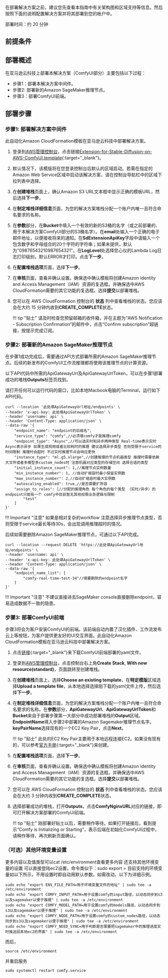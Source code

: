 在部署解决方案之前，建议您先查看本指南中有关架构图和区域支持等信息。然后按照下面的说明配置解决方案并将其部署到您的帐户中。

部署时间：约 20 分钟

## 前提条件


## 部署概述
在亚马逊云科技上部署本解决方案（ComfyUI部分）主要包括以下过程：

- 步骤1：部署本解决方案中间件。
- 步骤2: 部署新的Amazon SageMaker推理节点。
- 步骤3：部署ComfyUI前端。


## 部署步骤
### 步骤1: 部署解决方案中间件
此自动化Amazon CloudFormation模板在亚马逊云科技中部署解决方案。

1. 登录到[AWS管理控制台](https://console.aws.amazon.com/)，点击链接[Extension-for-Stable-Diffusion-on-AWS-ComfyUI.template](https://console.aws.amazon.com/cloudformation/home?#/stacks/create/template?stackName=stable-diffusion-aws&templateURL=https://aws-gcr-solutions.s3.amazonaws.com/stable-diffusion-aws-extension-github-mainline/v1.5.0-5e02e92/custom-domain/Extension-for-Stable-Diffusion-on-AWS.template.json){:target="_blank"}。
2. 默认情况下，该模版将在您登录控制台后默认的区域启动。若需在指定的Amazon Web Service区域中启动该解决方案，请在控制台导航栏中的区域下拉列表中选择。
3. 在**创建堆栈**页面上，确认Amazon S3 URL文本框中显示正确的模板URL，然后选择**下一步**。
4. 在**制定堆栈详细信息**页面，为您的解决方案堆栈分配一个账户内唯一且符合命名要求的名称。
5. 在**参数**部分，在**Bucket**中填入一个有效的新的S3桶的名字（或之前部署的、用于本解决方案ComfyUI部分的S3桶名字）。在**email**处输入一个正确的电子邮件地址，以便接收将来的通知。在**SdExtensionApiKey**字段中请输入一个包含数字和字母组合的20个字符的字符串；如果未提供，默认为"09876543210987654321"。在**LogLevel**处选择您心仪的Lambda Log日志打印级别，默认ERROR才打印。点击**下一步**。
6. 在**配置堆栈选项**页面，选择**下一步**。
7. 在**审核**页面，查看并确认设置。确保选中确认模板将创建Amazon Identity and Access Management（IAM）资源的复选框。并确保选中AWS CloudFormation需要的其它功能的复选框。选择**提交**以部署堆栈。
8. 您可以在 AWS CloudFormation 控制台的 **状态** 列中查看堆栈的状态。您应该会在大约 15 分钟内收到**CREATE_COMPLETE**状态。

    !!! tip "贴士" 
        请及时检查您预留邮箱的收件箱，并在主题为“AWS Notification - Subscription Confirmation”的邮件中，点击“Confirm subscription”超链接，按提示完成订阅。



### 步骤2: 部署新的Amazon SageMaker推理节点
在步骤1成功完成后，需要通过API方式部署所需的Amazon SageMaker推理节点。后续的新发布的ComfyUI工作流推理都将使用该推理节点的计算资源。

以下API代码中所需的ApiGatewayUrl及ApiGatewayUrlToken，可以在步骤1部署成功的堆栈**Outputs**标签页找到。

请打开任何可以运行代码的窗口，比如本地Macbook电脑的Terminal，运行如下API代码。

```
curl --location '此处填ApiGatewayUrl地址/endpoints' \
--header 'x-api-key: 此处填ApiGatewayUrlToken' \
--header 'username: api' \
--header 'Content-Type: application/json' \
--data-raw '{
    "endpoint_name": "endpoint的后缀名",
    "service_type": "comfy",//必须填comfy才能推理comfy
    "endpoint_type": "Async",//可以选实时和异步两种类型 Real-time表示实时 Async表示异步 如果生成视频或者比较耗时的推理 建议选择异步类型 否则受限于service的时间限制 推理时会超时 不过实时推理节点会响应更快
    "instance_type": "ml.g5.xlarge",//创建推理的节点机器类型 推理时需要依赖大文件或者多模型多custom_nodes时 注意机器对应类型的存储空间 选择合适的类型
    "initial_instance_count": 1,//推理节点实例数量 
    "min_instance_number": 1, //自动扩缩容时最小保留实例数
    "max_instance_number": 2,//自动扩缩容时最大实例数
    "autoscaling_enabled": true,//是否需要扩所容
    "assign_to_roles": [//分配的推理角色 每个角色的每个类型 （实时/异步）的endpoint只能有一个 comfy中目前暂无其他权限业务逻辑与限制
        "test"
    ]
}'
```
!!! Important "注意" 
    如果是相对复杂的workflow 注意选择异步推理节点类型，否则受限于service最长等待30s，会出现调用推理超时的情况。


后续如需要删除Amazon SageMaker推理节点，可通过以下API完成。
```
curl --location --request DELETE 'https://此处填ApiGatewayUrl地址/endpoints' \
--header 'username: api' \
--header 'x-api-key: 此处填ApiGatewayUrlToken' \
--header 'Content-Type: application/json' \
--data-raw '{
    "endpoint_name_list": [
        "comfy-real-time-test-34"//填要删除的endpoint名字
    ]
}'
```

!!! Important "注意" 
    不建议直接进去SageMaker console直接删除endpoint，容易造成数据不一致的隐患。



### 步骤3: 部署ComfyUI前端
步骤3将会为客户安装ComfyUI的前端。该前端自动内置了汉化插件、工作流发布云上等按钮，为客户提供更友好的UI交互界面。此自动化Amazon CloudFormation模板在亚马逊云科技中部署解决方案。

1. 点击[链接](https://aws-gcr-solutions-us-east-1.s3.amazonaws.com/extension-for-stable-diffusion-on-aws/comfy.yaml){:target="_blank"}来下载ComfyUI前端部署的yaml文件。
2. 登录到[AWS管理控制台](https://console.aws.amazon.com/)，点击控制台右上角**Create Stack**, **With new resource(standard)**，页面跳转至创建堆栈。
3. 在**创建堆栈**页面上，选择**Choose an existing template**，在**特定模版**区域选择**Upload a template file**，从本地选择选择刚下载的yaml文件上传，然后选择**下一步**。
4. 在**制定堆栈详细信息**页面，为您的解决方案堆栈分配一个账户内唯一且符合命名要求的名称。在**参数**部分，**ApiGatewayUrl**、**ApiGatewayUrlToken**和**Bucket**来自于部署步骤第一大部分中成功部署堆栈的**Output**区域。**EndpointName**填入步骤2中部署的Amazon Sagemaker推理节点名字。**keyPairName**选择现有的一个EC2 Key Pair，点击**Next**。

    !!! tip "贴士"
        此处的EC2 Key Pair主要用于本地远程连接EC2。如果没有现有的，可以参考[官方手册](https://docs.aws.amazon.com/AWSEC2/latest/UserGuide/create-key-pairs.html){:target="_blank"}来创建。


5. 在**配置堆栈选项**页面，选择**下一步**。
6. 在**审核**页面，查看并确认设置。确保选中确认模板将创建Amazon Identity and Access Management（IAM）资源的复选框。并确保选中AWS CloudFormation需要的其它功能的复选框。选择**提交**以部署堆栈。
7. 您可以在 AWS CloudFormation 控制台的 **状态** 列中查看堆栈的状态。您应该会在大约 3 分钟内收到**CREATE_COMPLETE**状态。
8. 选择部署成功的堆栈，打开**Outputs**，点击**ComfyNginxURL**对应的链接，即可打开解决方案部署的ComfyUI前端。

    !!! tip "贴士"
        刚部署好贴士以后，需要稍作等待。如果打开链接后，看到提示“Comfy is Initializing or Starting”，表示后端在初始化ComfyUI过程中，请稍作等待，再次刷新页面确认。


### （可选）其他环境变量设置
更多内容以及值类型可以cat /etc/environment查看更多内容
还支持其他环境变量的设置 可以直接登陆ec2设置，命令类似于：sudo export <key>=<value>
目前支持的环境变量如以下所示，不用设置时即自动用默认参数。如需改动，以下为详细示例。

```
sudo echo "export ENV_FILE_PATH=用于环境变量文件的地址" | sudo tee -a /etc/environment
sudo echo "export COMFY_INPUT_PATH=用于设置comfy的input路径，以动态同步到s3以及sagemaker以便于推理" | sudo tee -a /etc/environment
sudo echo "export COMFY_MODEL_PATH=用于设置comfy的models路径，以动态同步到s3以及sagemaker以便于推理" | sudo tee -a /etc/environment
sudo echo "export COMFY_NODE_PATH=用于设置comfy的custom_nodes路径，以动态同步到s3以及sagemaker以便于推理" | sudo tee -a /etc/environment
sudo echo "export COMFY_NEED_SYNC=用于判断是否需要把sagemaker中的推理进度实时推送回本地ec2的界面" | sudo tee -a /etc/environment

```

而后，

```
source /etc/environment
```

并重启服务

```
sudo systemctl restart comfy.service
```



